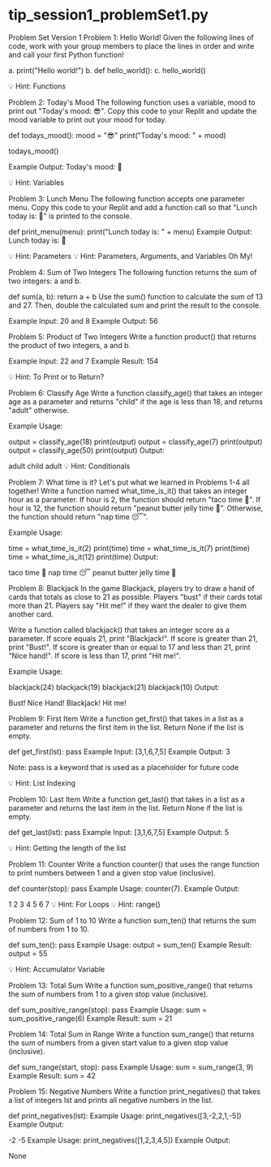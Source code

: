 # tip_session1_problemSet1.py
Problem Set Version 1
Problem 1: Hello World!
Given the following lines of code, work with your group members to place the lines in order and write and call your first Python function!

a. print("Hello world!")
b. def hello_world():
c. hello_world()

💡 Hint: Functions

Problem 2: Today's Mood
The following function uses a variable, mood to print out "Today's mood: 😎". Copy this code to your Replit and update the mood variable to print out your mood for today.

def todays_mood():
    mood = "😎"
    print("Today's mood: " + mood)

todays_mood()

Example Output: Today's mood: 🥱

💡 Hint: Variables

Problem 3: Lunch Menu
The following function accepts one parameter menu. Copy this code to your Replit and add a function call so that "Lunch today is: 🍕" is printed to the console.

def print_menu(menu):
    print("Lunch today is: " + menu)
Example Output: Lunch today is: 🍜

💡 Hint: Parameters
💡 Hint: Parameters, Arguments, and Variables Oh My!

Problem 4: Sum of Two Integers
The following function returns the sum of two integers: a and b.

def sum(a, b):
    return a + b
Use the sum() function to calculate the sum of 13 and 27. Then, double the calculated sum and print the result to the console.

Example Input: 20 and 8
Example Output: 56


Problem 5: Product of Two Integers
Write a function product() that returns the product of two integers, a and b.

Example Input: 22 and 7
Example Result: 154

💡 Hint: To Print or to Return?

Problem 6: Classify Age
Write a function classify_age() that takes an integer age as a parameter and returns "child" if the age is less than 18, and returns "adult" otherwise.

Example Usage:

output = classify_age(18)
print(output)
output = classify_age(7)
print(output)
output = classify_age(50)
print(output)
Output:

adult
child
adult
💡 Hint: Conditionals

Problem 7: What time is it?
Let's put what we learned in Problems 1-4 all together! Write a function named what_time_is_it() that takes an integer hour as a parameter.
If hour is 2, the function should return "taco time 🌮".
If hour is 12, the function should return "peanut butter jelly time 🥪”.
Otherwise, the function should return "nap time 😴".

Example Usage:

time = what_time_is_it(2)
print(time)
time = what_time_is_it(7)
print(time)
time = what_time_is_it(12)
print(time)
Output:

taco time 🌮
nap time 😴
peanut butter jelly time 🥪

Problem 8: Blackjack
In the game Blackjack, players try to draw a hand of cards that totals as close to 21 as possible. Players "bust" if their cards total more than 21. Players say "Hit me!" if they want the dealer to give them another card.

Write a function called blackjack() that takes an integer score as a parameter.
If score equals 21, print "Blackjack!".
If score is greater than 21, print "Bust!".
If score is greater than or equal to 17 and less than 21, print "Nice hand!".
If score is less than 17, print "Hit me!".

Example Usage:

blackjack(24)
blackjack(19)
blackjack(21)
blackjack(10)
Output:

Bust!
Nice Hand!
Blackjack!
Hit me!

Problem 9: First Item
Write a function get_first() that takes in a list as a parameter and returns the first item in the list. Return None if the list is empty.

def get_first(lst):
    pass
Example Input: [3,1,6,7,5]
Example Output: 3

Note: pass is a keyword that is used as a placeholder for future code

💡 Hint: List Indexing

Problem 10: Last Item
Write a function get_last() that takes in a list as a parameter and returns the last item in the list. Return None if the list is empty.

def get_last(lst):
    pass
Example Input: [3,1,6,7,5]
Example Output: 5

💡 Hint: Getting the length of the list

Problem 11: Counter
Write a function counter() that uses the range function to print numbers between 1 and a given stop value (inclusive).

def counter(stop):
    pass
Example Usage: counter(7). Example Output:

1
2
3
4
5
6
7
💡 Hint: For Loops
💡 Hint: range()

Problem 12: Sum of 1 to 10
Write a function sum_ten() that returns the sum of numbers from 1 to 10.

def sum_ten():
    pass
Example Usage: output = sum_ten()
Example Result: output = 55

💡 Hint: Accumulator Variable

Problem 13: Total Sum
Write a function sum_positive_range() that returns the sum of numbers from 1 to a given stop value (inclusive).

def sum_positive_range(stop):
    pass
Example Usage: sum = sum_positive_range(6)
Example Result: sum = 21


Problem 14: Total Sum in Range
Write a function sum_range() that returns the sum of numbers from a given start value to a given stop value (inclusive).

def sum_range(start, stop):
    pass
Example Usage: sum = sum_range(3, 9)
Example Result: sum = 42


Problem 15: Negative Numbers
Write a function print_negatives() that takes a list of integers lst and prints all negative numbers in the list.

def print_negatives(lst):
Example Usage: print_negatives([3,-2,2,1,-5])
Example Output:

-2
-5
Example Usage: print_negatives([1,2,3,4,5])
Example Output:

None

